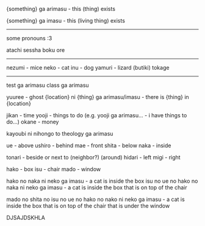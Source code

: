 {something} ga arimasu - this (thing) exists

{something} ga imasu - this (living thing) exists

---

some pronouns :3

atachi
sessha
boku
ore

---

nezumi - mice
neko - cat
inu - dog
yamuri - lizard (butiki)
tokage

---

test ga arimasu
class ga arimasu

yuuree - ghost
{location} ni {thing} ga arimasu/imasu - there is {thing} in {location}

jikan - time
yooji - things to do
(e.g. yooji ga arimasu... - i have things to do...)
okane - money

kayoubi ni nihongo to theology ga arimasu

ue - above
ushiro - behind
mae - front
shita - below
naka - inside

tonari - beside or next to (neighbor?) (around)
hidari - left
migi - right

hako - box
isu - chair
mado - window

hako no naka ni neko ga imasu - a cat is inside the box
isu no ue no hako no naka ni neko ga imasu - a cat is inside the box that is on top of the chair

mado no shita no isu no ue no hako no nako ni neko ga imasu - a cat is inside the box that is on top of the chair that is under the window

DJSAJDSKHLA

